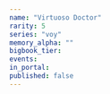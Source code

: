 ```yaml
---
name: "Virtuoso Doctor"
rarity: 5
series: "voy"
memory_alpha: ""
bigbook_tier:
events:
in_portal:
published: false
---
```

